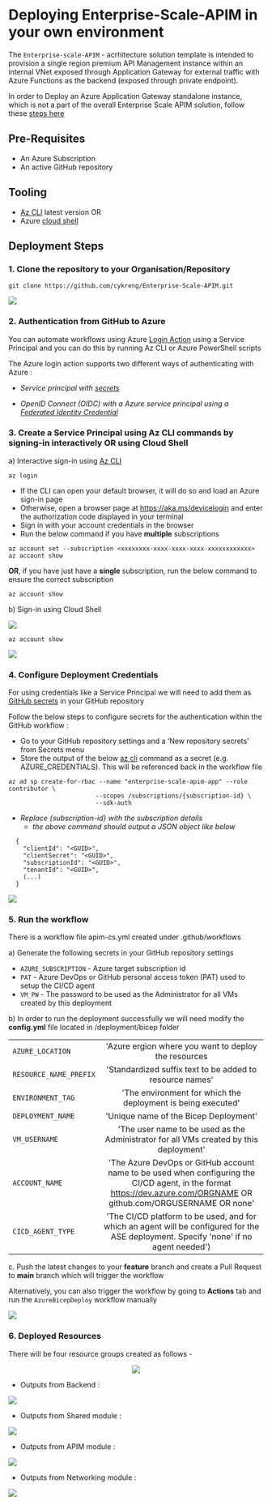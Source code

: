 # Deploying Enterprise-Scale-APIM in your own environment 

The `Enterprise-scale-APIM` - acrhitecture solution template is intended to provision a single region premium API Management instance within an internal VNet exposed through Application Gateway for external traffic with Azure Functions as the backend (exposed through private endpoint). 

In order to Deploy an Azure Application Gateway standalone instance, which is not a part of the overall Enterprise Scale APIM solution, follow these [steps here](/deployment/bicep/gateway/readme.md)


## Pre-Requisites 
-	An Azure Subscription 
-	An active GitHub repository

## Tooling 

- [Az CLI](https://docs.microsoft.com/en-us/cli/azure/install-azure-cli) latest version 
OR
- Azure [cloud shell](https://shell.azure.com/)


## Deployment Steps

### 1. Clone the repository to your Organisation/Repository

```
git clone https://github.com/cykreng/Enterprise-Scale-APIM.git
```
<img src= /docs/images/clone-repo.png>


### 2. Authentication from GitHub to Azure 

You can automate workflows using Azure [Login Action](https://github.com/Azure/login#github-action-for-azure-login) using a Service Principal and you can do this by running Az CLI or Azure PowerShell scripts

The Azure login action supports two different ways of authenticating with Azure :
- _Service principal with [secrets](https://docs.microsoft.com/en-us/azure/developer/github/connect-from-azure?tabs=azure-cli%2Cwindows#use-the-azure-login-action-with-a-service-principal-secret)_

- _OpenID Connect (OIDC) with a Azure service principal using a [Federated Identity Credential](https://docs.microsoft.com/en-us/azure/developer/github/connect-from-azure?tabs=azure-cli%2Cwindows#use-the-azure-login-action-with-openid-connect)_


### 3. Create a Service Principal using Az CLI commands by signing-in interactively OR using Cloud Shell

a) Interactive sign-in using [Az CLI](https://docs.microsoft.com/en-us/cli/azure/install-azure-cli)

```
az login 
```

- If the CLI can open your default browser, it will do so and load an Azure sign-in page
- Otherwise, open a browser page at https://aka.ms/devicelogin and enter the authorization code displayed in your terminal
- Sign in with your account credentials in the browser
- Run the below command if you have **multiple** subscriptions 

```
az account set --subscription <xxxxxxxx-xxxx-xxxx-xxxx-xxxxxxxxxxxx>
az account show
```

**OR**, if you have just have a **single** subscription, run the below command to ensure the correct subscription

```
az account show
```

b) Sign-in using Cloud Shell

<img src= /docs/images/cloud_shell.png>

```
az account show
```

<img src= /docs/images/az-account-show.jpg>

### 4. Configure Deployment Credentials 

For using credentials like a Service Principal we will need to add them as [GitHub secrets](https://docs.github.com/en/codespaces/managing-codespaces-for-your-organization/managing-encrypted-secrets-for-your-repository-and-organization-for-codespaces) in your GitHub repository

Follow the below steps to configure secrets for the authentication within the GitHub workflow :

   -	Go to your GitHub repository settings  and a ‘New repository secrets’ from Secrets menu
   -	Store the output of the below [az cli](https://docs.microsoft.com/en-us/cli/azure/create-an-azure-service-principal-azure-cli#:~:text=%20Create%20an%20Azure%20service%20principal%20with%20the,role%20for%20a%20service%20principal%20is...%20See%20More.) command as a secret (e.g. AZURE_CREDENTIALS). This will be referenced back in the workflow file


```
az ad sp create-for-rbac --name "enterprise-scale-apim-app" --role contributor \
                        --scopes /subscriptions/{subscription-id} \
                        --sdk-auth
```

  - _Replace {subscription-id} with the subscription details_
    - _the above command should output a JSON object like below_

```
  {
    "clientId": "<GUID>",
    "clientSecret": "<GUID>",
    "subscriptionId": "<GUID>",
    "tenantId": "<GUID>",
    (...)
  }
```
<img src= /docs/images/secrets.png>


### 5. Run the workflow 

There is  a workflow file apim-cs.yml created under .github/workflows 

a) Generate the following secrets in your GitHub repository settings


  - `AZURE_SUBSCRIPTION` - Azure target subscription id
  - `PAT` -  Azure DevOps or GitHub personal access token (PAT) used to setup the CI/CD agent
  - `VM_PW` - The password to be used as the Administrator for all VMs created by this deployment


b) In order to run the deployment successfully we will need modify the **config.yml** file located in /deployment/bicep folder

|                   |          |
|:------------------|:--------:|
| `AZURE_LOCATION`  | 'Azure ergion where you want to deploy the resources| 
| `RESOURCE_NAME_PREFIX`| 'Standardized suffix text to be added to resource names' |
| `ENVIRONMENT_TAG` | 'The environment for which the deployment is being executed'  |  
| `DEPLOYMENT_NAME` | 'Unique name of the Bicep Deployment' |
| `VM_USERNAME`     | 'The user name to be used as the Administrator for all VMs created by this deployment' | 
| `ACCOUNT_NAME`    |  'The Azure DevOps or GitHub account name to be used when configuring the CI/CD agent, in the format https://dev.azure.com/ORGNAME OR github.com/ORGUSERNAME OR none' |  
| `CICD_AGENT_TYPE` |  'The CI/CD platform to be used, and for which an agent will be configured for the ASE deployment. Specify \'none\' if no agent needed')  |

c. Push the latest changes to your **feature** branch and create a Pull Request to **main** branch which will trigger the workflow

Alternatively, you can also trigger the workflow by going to **Actions** tab and run the `AzureBicepDeploy` workflow manually

<img src= /docs/images/manual_trigger.png>


### 6. Deployed Resources

There will be four resource groups created as follows - 

<p align="center">
   <img src= /docs/images/resource_groups.png>
</p>  

- Outputs from Backend :
<img src= /docs/images/backend.png>

- Outputs from Shared module :
<img src= /docs/images/shared.png>

- Outputs from APIM module :
<img src= /docs/images/apim.png>

- Outputs from Networking module :
<img src= /docs/images/networking.png>
